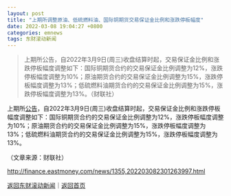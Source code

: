 ```yaml
---
layout: post
title: "上期所调整原油、低硫燃料油、国际铜期货交易保证金比例和涨跌停板幅度"
date: 2022-03-08 19:04:27 +0800
categories: emnews
tags: 东财滚动新闻
---
```

> 上期所公告，自2022年3月9日(周三)收盘结算时起，交易保证金比例和涨跌停板幅度调整如下：国际铜期货合约的交易保证金比例调整为12%，涨跌停板幅度调整为10%；原油期货合约的交易保证金比例调整为15%，涨跌停板幅度调整为13%；低硫燃料油期货合约的交易保证金比例调整为15%，涨跌停板幅度调整为13%。（财联社）

<p>上期所<span id="Info.3332"><a href="http://data.eastmoney.com/notices/" class="infokey">公告</a></span>，自2022年3月9日(周三)收盘结算时起，交易保证金比例和涨跌停板幅度调整如下：国际铜期货合约的交易保证金比例调整为12%，涨跌停板幅度调整为10%；原油期货合约的交易保证金比例调整为15%，涨跌停板幅度调整为13%；低硫燃料油期货合约的交易保证金比例调整为15%，涨跌停板幅度调整为13%。</p><p class="em_media">（文章来源：财联社）</p>

<http://finance.eastmoney.com/news/1355,202203082301263997.html>

[返回东财滚动新闻](//finews.withounder.com/emnews/)｜[返回首页](//finews.withounder.com/)